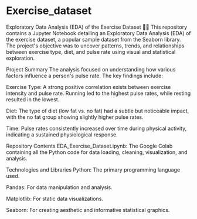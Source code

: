 # Exercise_dataset

Exploratory Data Analysis (EDA) of the Exercise Dataset 🏃‍♀️
This repository contains a Jupyter Notebook detailing an Exploratory Data Analysis (EDA) of the exercise dataset, a popular sample dataset from the Seaborn library. The project's objective was to uncover patterns, trends, and relationships between exercise type, diet, and pulse rate using visual and statistical exploration.

Project Summary
The analysis focused on understanding how various factors influence a person's pulse rate. The key findings include:

Exercise Type: A strong positive correlation exists between exercise intensity and pulse rate. Running led to the highest pulse rates, while resting resulted in the lowest.

Diet: The type of diet (low fat vs. no fat) had a subtle but noticeable impact, with the no fat group showing slightly higher pulse rates.

Time: Pulse rates consistently increased over time during physical activity, indicating a sustained physiological response.

Repository Contents
EDA_Exercise_Dataset.ipynb: The Google Colab containing all the Python code for data loading, cleaning, visualization, and analysis.

Technologies and Libraries
Python: The primary programming language used.

Pandas: For data manipulation and analysis.

Matplotlib: For static data visualizations.

Seaborn: For creating aesthetic and informative statistical graphics.
